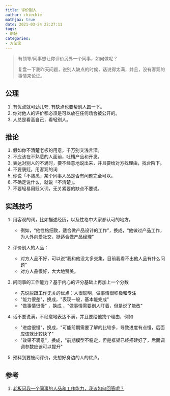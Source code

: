 ```yaml
---
title: 评价别人
author: chiechie
mathjax: true
date: 2021-03-24 22:27:11
tags:
- 职场
categories:
- 方法论
---
```


> 有领导/同事想让你评价另外一个同事，如何做呢？
>
> 复盘一下我昨天问题，说别人缺点的时候，话说得太满，并且，没有客观的事情来论证。

## 公理

1. 有优点就可劲儿夸, 有缺点也要帮别人圆一下。
2. 你对他人的评价都必须是可以放在任何场合被公开的。
3. 人总是看高自己，看轻别人。


## 推论

1. 假如你不清楚老板的用意，千万别交浅言深。
2. 不应该在不熟悉的人面前，吐槽产品和开发。
3. 表达对别人的不满时，要不经意地说出来，并且要给对方找理由，找台阶下。
4. 不要褒贬，用客观的词
5. 你说「不熟悉」某个同事人品是否有问题完全可以。
6. 不确定说什么，就说「不清楚」。
7. 不要轻易用贬义词，无关紧要的缺点不要说。

## 实践技巧

1. 用客观的词，比如描述经历，以及性格中大家都认可的地方，
   - 例如，“他性格细致，适合做产品设计的工作”，换成，“他做过产品工作，为人外向爱社交，挺适合做产品经理”

2. 评价别人的人品：
   
   - 对方人品不好，可以说“我和他没太多交集，目前我看不出他人品有什么问题”
   - 对方人品很好，大大地赞美。

3. 问同事的工作能力？基于内心的评分基础上再加上一个分数
   
    - 先说些跟工作无关的优点：人很聪明，做事情很积极和专注
    - "能力很差"，换成，"表现一般，基本能完成"
    - "做事情很慢" ，换成 ，"做事情需要别人盯着，但是说了能改"
   
4. 话不要说满，不经意地表达不满，并且要给他找个理由，例如 

   - "进度很慢"，换成，"可能前期需要了解的比较多，导致进度有点慢，后面应该就比较快了"
   - "效果不满意"，换成，"前期模型不稳定，但是框架已经搭建好了，后面调调参数应该可以提升"

5. 预料到要被问评价，先想好身边的人的优点。


## 参考
1. [老板问我一个同事的人品和工作能力，我该如何回答呢？](https://www.zhihu.com/question/28649742)